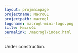 ```yaml
---
layout: projmainpage
projectname: MacroGL
projectpath: macrogl
logoname: macrogl-mini-logo.png
title: MacroGL
permalink: /macrogl/index.html
---
```



Under construction.

